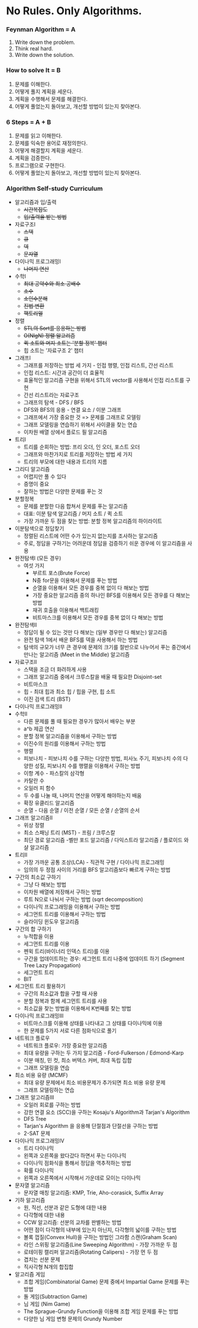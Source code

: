 
# No Rules. Only Algorithms.

### Feynman Algorithm = A
1. Write down the problem. 
2. Think real hard.
3. Write down the solution.

### How to solve It = B
1. 문제를 이해한다.
2. 어떻게 풀지 계획을 세운다.
3. 계획을 수행해서 문제를 해결한다.
4. 어떻게 풀었는지 돌아보고, 개선할 방법이 있는지 찾아본다.

### 6 Steps = A + B
1. 문제를 읽고 이해한다.
2. 문제를 익숙한 용어로 재정의한다.
3. 어떻게 해결할지 계획을 세운다.
4. 계획을 검증한다.
5. 프로그램으로 구현한다.
6. 어떻게 풀었는지 돌아보고, 개선할 방법이 있는지 찾아본다.

### Algorithm Self-study Curriculum

* 알고리즘과 입/출력
  - ~~시간복잡도~~
  - ~~입/출력을 받는 방법~~
* 자료구조I
  - ~~스택~~
  - ~~큐~~
  - ~~덱~~
  - ~~문자열~~
* 다이나믹 프로그래밍I
  - ~~나머지 연산~~
* 수학I
  - ~~최대 공약수와 최소 공배수~~
  - ~~소수~~
  - ~~소인수분해~~
  - ~~진법 변환~~
  - ~~팩토리얼~~
* 정렬
  - ~~STL의 Sort를 응용하는 방법~~
  - ~~O(NlgN) 정렬 알고리즘~~
  - ~~퀵 소트와 머지 소트는 '분할 정복' 챕터~~
  - 힙 소트는 '자료구조 2' 챕터 
* 그래프I
  - 그래프를 저장하는 방법 세 가지 - 인접 행렬, 인접 리스트, 간선 리스트
  - 인접 리스트: 시간과 공간이 더 효율적
  - 효율적인 알고리즘 구현을 위해서 STL의 vector를 사용해서 인접 리스트를 구현
  - 간선 리스트라는 자료구조
  - 그래프의 탐색 - DFS / BFS
  - DFS와 BFS의 응용 - 연결 요소 / 이분 그래프
  - 그래프에서 가장 중요한 것 => 문제를 그래프로 모델링
  - 그래프 모델링을 연습하기 위해서 사이클을 찾는 연습
  - 이차원 배열 상에서 플로드 필 알고리즘
* 트리I
  - 트리를 순회하는 방법: 프리 오더, 인 오더, 포스트 오더
  - 그래프와 마찬가지로 트리를 저장하는 방법 세 가지
  - 트리의 부모에 대한 내용과 트리의 지름
* 그리디 알고리즘
  - 어렵지만 풀 수 있다
  - 증명이 중요
  - 잘하는 방법은 다양한 문제를 푸는 것 
* 분할정복
  - 문제를 분할한 다음 합쳐서 문제를 푸는 알고리즘
  - 대표: 이분 탐색 알고리즘 / 머지 소트 / 퀵 소트
  - 가장 가까운 두 점을 찾는 방법: 분할 정복 알고리즘의 하이라이트
* 이분탐색으로 정답찾기	
  - 정렬된 리스트에 어떤 수가 있는지 없는지를 조사하는 알고리즘
  - 주로, 정답을 구하기는 어려운데 정답을 검증하기 쉬운 경우에 이 알고리즘을 사용
* 완전탐색I (모든 경우)	
  - 여섯 가지
	  - 부르트 포스(Brute Force)
	  - N중 for문을 이용해서 문제를 푸는 방법
	  - 순열을 이용해서 모든 경우를 중복 없이 다 해보는 방법
	  - 가장 중요한 알고리즘 중의 하나인 BFS를 이용해서 모든 경우를 다 해보는 방법
	  - 재귀 호출을 이용해서 백트래킹
	  - 비트마스크를 이용해서 모든 경우를 중복 없이 다 해보는 방법
* 완전탐색II
  - 정답이 될 수 있는 것만 다 해보는 (일부 경우만 다 해보는) 알고리즘
  - 완전 탐색 1에서 배운 BFS를 덱을 사용해서 하는 방법
  - 탐색의 규모가 너무 큰 경우에 문제의 크기를 절반으로 나누어서 푸는 중간에서 만나는 알고리즘 (Meet in the Middle) 알고리즘
* 자료구조II
  - 스택을 조금 더 화려하게 사용
  - 그래프 알고리즘 중에서 크루스칼을 배울 때 필요한 Disjoint-set
  - 비트마스크
  - 힙 - 최대 힙과 최소 힙 / 힙을 구현, 힙 소트
  - 이진 검색 트리 (BST)
* 다이나믹 프로그래밍II
* 수학II
  - 다른 문제를 풀 때 필요한 경우가 많아서 배우는 부분
  - a^b 제곱 연산
  - 분할 정복 알고리즘을 이용해서 구하는 방법
  - 이진수의 원리를 이용해서 구하는 방법
  - 행렬
  - 피보나치 - 피보나치 수를 구하는 다양한 방법, 피사노 주기, 피보나치 수의 다양한 성질, 피보나치 수를 행렬을 이용해서 구하는 방법
  - 이항 계수 - 파스칼의 삼각형
  - 카탈란 수
  - 오일러 피 함수
  - 두 수를 나눌 때, 나머지 연산을 어떻게 해야하는지 배움
  - 확장 유클리드 알고리즘
  - 순열 - 다음 순열 / 이전 순열 / 모든 순열 / 순열의 순서
* 그래프 알고리즘II
  - 위상 정렬
  - 최소 스패닝 트리 (MST) - 프림 / 크루스칼
  - 최단 경로 알고리즘 -벨만 포드 알고리즘 / 다익스트라 알고리즘 / 플로이드 와샬 알고리즘
* 트리II
  - 가장 가까운 공통 조상(LCA) - 직관적 구현 / 다이나믹 프로그래밍
  - 임의의 두 정점 사이의 거리를 BFS 알고리즘보다 빠르게 구하는 방법
* 구간의 최소값 구하기
  - 그냥 다 해보는 방법
  - 이차원 배열에 저장해서 구하는 방법
  - 루트 N으로 나눠서 구하는 방법 (sqrt decomposition)
  - 다이나믹 프로그래밍을 이용해서 구하는 방법
  - 세그먼트 트리를 이용해서 구하는 방법
  - 슬라이딩 윈도우 알고리즘 
* 구간의 합 구하기
  - 누적합을 이용
  - 세그먼트 트리를 이용
  - 펜윅 트리(바이너리 인덱스 트리)를 이용
  - 구간을 업데이트하는 경우: 세그먼트 트리 나중에 업데이트 하기 (Segment Tree Lazy Propagation)
  - 세그먼트 트리
  - BIT 
* 세그먼트 트리 활용하기
  - 구간의 최소값과 합을 구할 때 사용
  - 분할 정복과 함께 세그먼트 트리를 사용
  - 최소값을 찾는 방법을 이용해서 K번째를 찾는 방법 
* 다이나믹 프로그래밍III
  - 비트마스크를 이용해 상태를 나타내고 그 상태를 다이나믹에 이용
  - 한 문제를 5가지 서로 다른 점화식으로 풀기
* 네트워크 플로우
  - 네트워크 플로우: 가장 중요한 알고리즘
  - 최대 유량을 구하는 두 가지 알고리즘 - Ford-Fulkerson / Edmond-Karp
  - 이분 매칭, 민 컷, 최소 버텍스 커버, 최대 독립 집합
  - 그래프 모델링을 연습
* 최소 비용 유량 (MCMF)
  - 최대 유량 문제에서 최소 비용문제가 추가되면 최소 비용 유량 문제
  - 그래프 모델링하는 연습
* 그래프 알고리즘III
  - 오일러 회로를 구하는 방법
  - 강한 연결 요소 (SCC)을 구하는 Kosaju's Algorithm과 Tarjan's Algorithm
  - DFS Tree
  - Tarjan's Algorithm 을 응용해 단절점과 단절선을 구하는 방법
  - 2-SAT 문제 
* 다이나믹 프로그래밍IV
  - 트리 다이나믹
  - 왼쪽과 오른쪽을 왔다갔다 하면서 푸는 다이나믹
  - 다이나믹 점화식을 통해서 정답을 역추적하는 방법
  - 확률 다이나믹
  - 왼쪽과 오른쪽에서 시작해서 가운데로 모이는 다이나믹
* 문자열 알고리즘
  - 문자열 매칭 알고리즘: KMP, Trie, Aho-corasick, Suffix Array
* 기하 알고리즘
  - 원, 직선, 선분과 같은 도형에 대한 내용
  - 다각형에 대한 내용
  - CCW 알고리즘: 선분의 교차를 판별하는 방법
  - 어떤 점이 다각형의 내부에 있는지 아닌지, 다각형의 넓이를 구하는 방법
  - 볼록 껍질(Convex Hull)을 구하는 방법인 그라함 스캔(Graham Scan)
  - 라인 스위핑 알고리즘(Line Sweeping Algorithm) - 가장 가까운 두 점
  - 로테이핑 캘리퍼 알고리즘(Rotating Calipers) - 가장 먼 두 점
  - 겹치는 선분 문제
  - 직사각형 N개의 합집합 
* 알고리즘 게임
  - 조합 게임(Combinatorial Game) 문제 중에서 Impartial Game 문제를 푸는 방법 
  - 돌 게임(Subtraction Game)
  - 님 게임 (Nim Game)
  - The Sprague-Grundy Function을 이용해 조합 게임 문제를 푸는 방법
  - 다양한 님 게임 변형 문제의 Grundy Number

